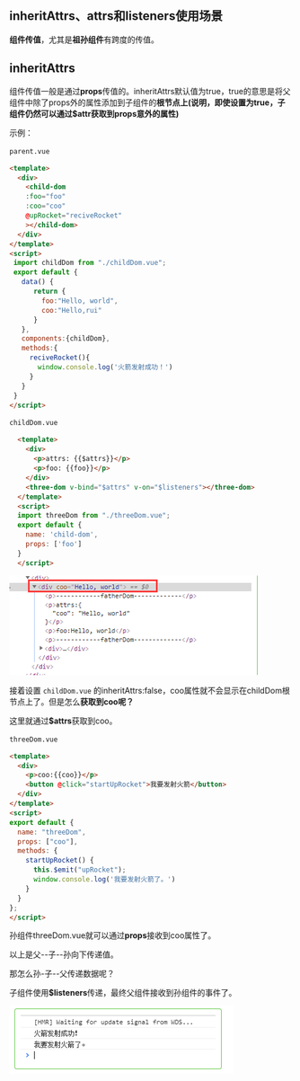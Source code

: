 ## inheritAttrs、attrs和listeners使用场景

   <strong>组件传值</strong>，尤其是<strong>祖孙组件</strong>有跨度的传值。

## inheritAttrs

  组件传值一般是通过<strong>props</strong>传值的。inheritAttrs默认值为true，true的意思是将父组件中除了props外的属性添加到子组件的<strong>根节点上(说明，即使设置为true，子组件仍然可以通过$attr获取到props意外的属性)</strong>

  示例： 

  `parent.vue`
  ```html
  <template>
    <div>
      <child-dom
      :foo="foo"
      :coo="coo"
      @upRocket="reciveRocket"
      ></child-dom>
    </div>
  </template>
  <script>
   import childDom from "./childDom.vue";
   export default {
     data() {
        return {
          foo:"Hello, world",
          coo:"Hello,rui"
        }
     },
     components:{childDom},
     methods:{
       reciveRocket(){
         window.console.log('火箭发射成功！')
       }
     }
   }
</script>

  ```

  `childDom.vue`

  ```html
    <template>
      <div>
        <p>attrs: {{$attrs}}</p>
        <p>foo: {{foo}}</p>
      </div>
      <three-dom v-bind="$attrs" v-on="$listeners"></three-dom>
    </template>
    <script>
    import threeDom from "./threeDom.vue";
    export default {
      name: 'child-dom',
      props: ['foo']
    }
    </script>
  ``` 

  ![](../../_images/vue/attrs.png)

  接着设置 `childDom.vue` 的inheritAttrs:false，coo属性就不会显示在childDom根节点上了。但是怎么<strong>获取到coo呢？</strong>  

  这里就通过<strong>$attrs</strong>获取到coo。  
  
`threeDom.vue`  
```html  
<template>
  <div>
    <p>coo:{{coo}}</p>
    <button @click="startUpRocket">我要发射火箭</button>
  </div>
</template>
<script>
export default {
  name: "threeDom",
  props: ["coo"],
  methods: {
    startUpRocket() {
      this.$emit("upRocket");
      window.console.log('我要发射火箭了。')
    }
  }
};
</script>
```  

孙组件threeDom.vue就可以通过<strong>props</strong>接收到coo属性了。   

以上是父--子--孙向下传递值。

那怎么孙-子--父传递数据呢？

子组件使用<strong>$listeners</strong>传递，最终父组件接收到孙组件的事件了。  

![](../../_images/vue/attrs1.png)
